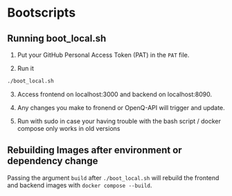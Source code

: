 # Bootscripts

## Running boot_local.sh

1. Put your GitHub Personal Access Token (PAT) in the `PAT` file.

2. Run it

```bash
./boot_local.sh
```

3. Access frontend on localhost:3000 and backend on localhost:8090.

4. Any changes you make to fronend or OpenQ-API will trigger and update.

5. Run with sudo in case your having trouble with the bash script / docker compose only works in old versions

## Rebuilding Images after environment or dependency change

Passing the argument `build` after `./boot_local.sh` will rebuild the frontend and backend images with `docker compose --build`.
